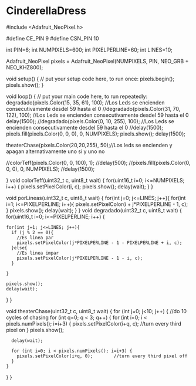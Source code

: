 # CinderellaDress

#include <Adafruit_NeoPixel.h>

#define CE_PIN 9
#define CSN_PIN 10

int PIN=6;
int NUMPIXELS=600;
int PIXELPERLINE=60;
int LINES=10;

Adafruit_NeoPixel pixels = Adafruit_NeoPixel(NUMPIXELS, PIN, NEO_GRB + NEO_KHZ800);

void setup() {
  // put your setup code here, to run once:
  pixels.begin();
  pixels.show();
}

void loop() {
  // put your main code here, to run repeatedly:
  degradado(pixels.Color(15, 35, 61), 100); //Los Leds se encienden consecutivamente desdel 59 hasta el 0
  //degradado(pixels.Color(31, 70, 122), 100); //Los Leds se encienden consecutivamente desdel 59 hasta el 0
  delay(1500);
  //degradado(pixels.Color(0, 10, 255), 100); //Los Leds se encienden consecutivamente desdel 59 hasta el 0
  //delay(1500);
  pixels.fill(pixels.Color(0, 0, 0), 0, NUMPIXELS);
  pixels.show();
  delay(1500);  

   theaterChase(pixels.Color(20,20,255), 50);//Los leds se encienden y apagan alternativamente uno si y uno no


  
  //colorTeff(pixels.Color(0, 0, 100), 1);
  //delay(500);
  //pixels.fill(pixels.Color(0, 0, 0), 0, NUMPIXELS);
  //delay(1500);
  
  
}
void colorTeff(uint32_t c, uint8_t wait) {
  for(uint16_t i=0; i<=NUMPIXELS; i++) {
    pixels.setPixelColor(i, c);
    pixels.show();
    delay(wait);
  }
}

void porLineas(uint32_t c, uint8_t wait) {
    for(int j=0; j<=LINES; j++){
      for(int i=1; i<=PIXELPERLINE; i++){
          pixels.setPixelColor(i + j*PIXELPERLINE - 1, c);
      }
      pixels.show();
      delay(wait);
    }
}
void degradado(uint32_t c, uint8_t wait) {
  for(uint16_t i=0; i<=PIXELPERLINE; i++) {

    for(int j=1; j<=LINES; j++){
      if (j % 2 == 0){
        //Es linea par
        pixels.setPixelColor(j*PIXELPERLINE - 1 - PIXELPERLINE + i, c);
      }else{
        //Es linea impar
        pixels.setPixelColor(j*PIXELPERLINE - 1 - i, c);
      }
      
    }
    
    pixels.show();
    delay(wait);
  }
}

void theaterChase(uint32_t c, uint8_t wait) {
  for (int j=0; j<10; j++) {  //do 10 cycles of chasing
    for (int q=0; q < 3; q++) {
      for (int i=0; i < pixels.numPixels(); i=i+3) {
        pixels.setPixelColor(i+q, c);    //turn every third pixel on
      }
      pixels.show();

      delay(wait);

      for (int i=0; i < pixels.numPixels(); i=i+3) {
        pixels.setPixelColor(i+q, 0);        //turn every third pixel off
      }
    }
  }
}

